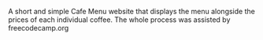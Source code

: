 A short and simple Cafe Menu website that displays the menu alongside the prices of each individual coffee. The whole process was assisted by freecodecamp.org

